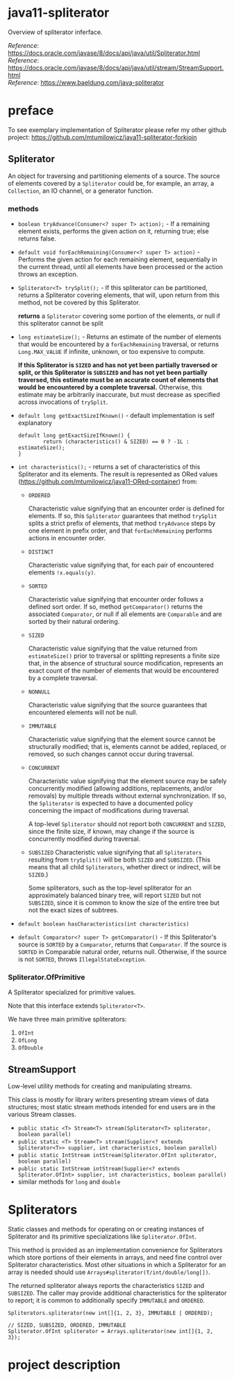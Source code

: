 # java11-spliterator
Overview of spliterator inferface.

_Reference_: https://docs.oracle.com/javase/8/docs/api/java/util/Spliterator.html  
_Reference_: https://docs.oracle.com/javase/8/docs/api/java/util/stream/StreamSupport.html  
_Reference_: https://www.baeldung.com/java-spliterator

# preface
To see exemplary implementation of Spliterator please refer my other
github project: https://github.com/mtumilowicz/java11-spliterator-forkjoin

## Spliterator
An object for traversing and partitioning elements of a source.  The source
of elements covered by a `Spliterator` could be, for example, an array, a
`Collection`, an IO channel, or a generator function.

### methods
* `boolean tryAdvance(Consumer<? super T> action);` - 
If a remaining element exists, performs the given action on it,
returning true; else returns false.
* `default void forEachRemaining(Consumer<? super T> action)` - 
Performs the given action for each remaining element, sequentially in
the current thread, until all elements have been processed or the action
throws an exception.
* `Spliterator<T> trySplit();` - If this spliterator can be 
partitioned, returns a Spliterator covering elements, that will, 
upon return from this method, not be covered by this Spliterator.
    
  **returns** a `Spliterator` covering some portion of the
  elements, or null if this spliterator cannot be split
  
* `long estimateSize();` - Returns an estimate of the number of elements 
that would be encountered by a `forEachRemaining` traversal, or 
returns `Long.MAX_VALUE` if infinite, unknown, or too expensive to 
compute.

   **If this Spliterator is `SIZED` and has not yet been partially
   traversed or split, or this Spliterator is `SUBSIZED` and has
   not yet been partially traversed, this estimate must be an accurate
   count of elements that would be encountered by a complete traversal.**
   Otherwise, this estimate may be arbitrarily inaccurate, but must decrease
   as specified across invocations of `trySplit`.
   
* `default long getExactSizeIfKnown()` - default implementation is
self explanatory
    ```
    default long getExactSizeIfKnown() {
            return (characteristics() & SIZED) == 0 ? -1L : estimateSize();
    }
    ```
* `int characteristics();` - returns a set of characteristics of this 
Spliterator and its elements. The result is represented as ORed values 
(https://github.com/mtumilowicz/java11-ORed-container) from:
    * `ORDERED`
    
       Characteristic value signifying that an encounter order is 
       defined for elements. If so, this `Spliterator` guarantees 
       that method `trySplit` splits a strict prefix of elements, that 
       method `tryAdvance` steps by one element in prefix order, and that
       `forEachRemaining` performs actions in encounter order.
    * `DISTINCT`
    
       Characteristic value signifying that, for each pair of
       encountered elements `!x.equals(y)`.
    * `SORTED`
    
       Characteristic value signifying that encounter order follows a defined
       sort order. If so, method `getComparator()` returns the associated
       `Comparator`, or null if all elements are `Comparable` and
       are sorted by their natural ordering.
    * `SIZED`
    
       Characteristic value signifying that the value returned from
       `estimateSize()` prior to traversal or splitting represents a
       finite size that, in the absence of structural source modification,
       represents an exact count of the number of elements that would be
       encountered by a complete traversal.
    * `NONNULL`
    
       Characteristic value signifying that the source guarantees that
       encountered elements will not be null.
    * `IMMUTABLE`
    
       Characteristic value signifying that the element source cannot be
       structurally modified; that is, elements cannot be added, replaced, 
       or removed, so such changes cannot occur during traversal.
    * `CONCURRENT`
    
       Characteristic value signifying that the element source may be 
       safely concurrently modified (allowing additions, replacements, 
       and/or removals) by multiple threads without external 
       synchronization. If so, the `Spliterator` is expected to have a 
       documented policy concerning the impact of modifications during 
       traversal.
       
       A top-level `Spliterator` should not report both `CONCURRENT` and
       `SIZED`, since the finite size, if known, may change if the source
       is concurrently modified during traversal.
       
    * `SUBSIZED`
       Characteristic value signifying that all `Spliterators` resulting 
       from `trySplit()` will be both `SIZED` and `SUBSIZED`.
       (This means that all child `Spliterators`, whether direct or 
       indirect, will be `SIZED`.)
  
       Some spliterators, such as the top-level spliterator for an
       approximately balanced binary tree, will report `SIZED` but not
       `SUBSIZED`, since it is common to know the size of the entire tree
       but not the exact sizes of subtrees.
* `default boolean hasCharacteristics(int characteristics)`
* `default Comparator<? super T> getComparator()` - If this 
    Spliterator's source is `SORTED` by a `Comparator`, returns that 
    `Comparator`. If the source is `SORTED` in Comparable natural order, 
    returns null.  Otherwise, if the source is not `SORTED`, 
    throws `IllegalStateException`.
    
### Spliterator.OfPrimitive
A Spliterator specialized for primitive values.

Note that this interface extends `Spliterator<T>`.

We have three main primitive spliterators:
1. `OfInt`
1. `OfLong`
1. `OfDouble`

## StreamSupport
Low-level utility methods for creating and manipulating streams.

This class is mostly for library writers presenting stream views
of data structures; most static stream methods intended for end users are in
the various Stream classes.

* `public static <T> Stream<T> stream(Spliterator<T> spliterator, boolean parallel)`
* `public static <T> Stream<T> stream(Supplier<? extends Spliterator<T>> supplier,
                                          int characteristics,
                                          boolean parallel)`
* `public static IntStream intStream(Spliterator.OfInt spliterator, boolean parallel)`
* `public static IntStream intStream(Supplier<? extends Spliterator.OfInt> supplier,
                                         int characteristics,
                                         boolean parallel)`
* similar methods for `long` and `double`

# Spliterators
Static classes and methods for operating on or creating instances of
Spliterator and its primitive specializations like `Spliterator.OfInt`.

This method is provided as an implementation convenience for
Spliterators which store portions of their elements in arrays, and need
fine control over Spliterator characteristics.  Most other situations in
which a Spliterator for an array is needed should use
`Arrays#spliterator(T/int/double/long[])`.

The returned spliterator always reports the characteristics
`SIZED` and `SUBSIZED`.  The caller may provide additional
characteristics for the spliterator to report; it is common to
additionally specify `IMMUTABLE` and `ORDERED`.

```
Spliterators.spliterator(new int[]{1, 2, 3}, IMMUTABLE | ORDERED);
```
```
// SIZED, SUBSIZED, ORDERED, IMMUTABLE
Spliterator.OfInt spliterator = Arrays.spliterator(new int[]{1, 2, 3});
```

# project description